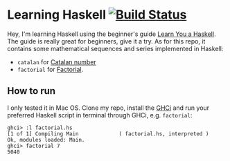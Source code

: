 # Learning Haskell [![Build Status][travis-img]][travis]

Hey, I'm learning Haskell using the beginner's guide [Learn You a Haskell][1].
The guide is really great for beginners, give it a try. As for this repo, it
contains some mathematical sequences and series implemented in Haskell:

* `catalan` for [Catalan number][catalan]
* `factorial` for [Factorial][factorial].

## How to run

I only tested it in Mac OS. Clone my repo, install the [GHCi][ghci] and run your
preferred Haskell script in terminal through GHCi, e.g. `factorial`:

    ghci> :l factorial.hs 
    [1 of 1] Compiling Main             ( factorial.hs, interpreted )
    Ok, modules loaded: Main.
    ghci> factorial 7
    5040

[ghci]: https://www.haskell.org/downloads
[1]: http://learnyouahaskell.com
[factorial]: https://en.wikipedia.org/wiki/Factorial
[catalan]: https://en.wikipedia.org/wiki/Catalan_number
[travis]: https://travis-ci.org/mincong-h/learning-haskell
[travis-img]: https://travis-ci.org/mincong-h/learning-haskell.svg?branch=master
